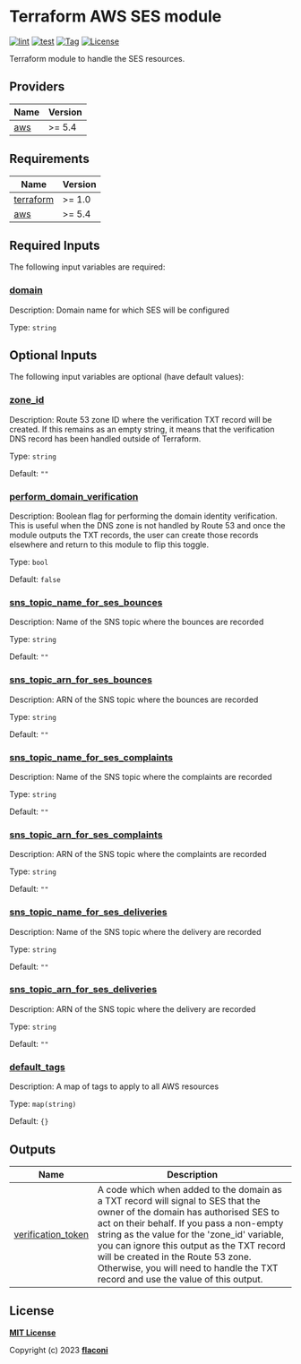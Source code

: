 # Terraform AWS SES module

[![lint](https://github.com/flaconi/terraform-aws-ses/workflows/lint/badge.svg)](https://github.com/flaconi/terraform-aws-ses/actions?query=workflow%3Alint)
[![test](https://github.com/flaconi/terraform-aws-ses/workflows/test/badge.svg)](https://github.com/flaconi/terraform-aws-ses/actions?query=workflow%3Atest)
[![Tag](https://img.shields.io/github/tag/flaconi/terraform-aws-ses.svg)](https://github.com/flaconi/terraform-aws-ses/releases)
[![License](https://img.shields.io/badge/license-MIT-blue.svg)](https://opensource.org/licenses/MIT)

Terraform module to handle the SES resources.

<!-- TFDOCS_HEADER_START -->


<!-- TFDOCS_HEADER_END -->

<!-- TFDOCS_PROVIDER_START -->
## Providers

| Name | Version |
|------|---------|
| <a name="provider_aws"></a> [aws](#provider\_aws) | >= 5.4 |

<!-- TFDOCS_PROVIDER_END -->

<!-- TFDOCS_REQUIREMENTS_START -->
## Requirements

| Name | Version |
|------|---------|
| <a name="requirement_terraform"></a> [terraform](#requirement\_terraform) | >= 1.0 |
| <a name="requirement_aws"></a> [aws](#requirement\_aws) | >= 5.4 |

<!-- TFDOCS_REQUIREMENTS_END -->

<!-- TFDOCS_INPUTS_START -->
## Required Inputs

The following input variables are required:

### <a name="input_domain"></a> [domain](#input\_domain)

Description: Domain name for which SES will be configured

Type: `string`

## Optional Inputs

The following input variables are optional (have default values):

### <a name="input_zone_id"></a> [zone\_id](#input\_zone\_id)

Description: Route 53 zone ID where the verification TXT record will be created. If this remains as an empty string, it means that the verification DNS record has been handled outside of Terraform.

Type: `string`

Default: `""`

### <a name="input_perform_domain_verification"></a> [perform\_domain\_verification](#input\_perform\_domain\_verification)

Description: Boolean flag for performing the domain identity verification. This is useful when the DNS zone is not handled by Route 53 and once the module outputs the TXT records, the user can create those records elsewhere and return to this module to flip this toggle.

Type: `bool`

Default: `false`

### <a name="input_sns_topic_name_for_ses_bounces"></a> [sns\_topic\_name\_for\_ses\_bounces](#input\_sns\_topic\_name\_for\_ses\_bounces)

Description: Name of the SNS topic where the bounces are recorded

Type: `string`

Default: `""`

### <a name="input_sns_topic_arn_for_ses_bounces"></a> [sns\_topic\_arn\_for\_ses\_bounces](#input\_sns\_topic\_arn\_for\_ses\_bounces)

Description: ARN of the SNS topic where the bounces are recorded

Type: `string`

Default: `""`

### <a name="input_sns_topic_name_for_ses_complaints"></a> [sns\_topic\_name\_for\_ses\_complaints](#input\_sns\_topic\_name\_for\_ses\_complaints)

Description: Name of the SNS topic where the complaints are recorded

Type: `string`

Default: `""`

### <a name="input_sns_topic_arn_for_ses_complaints"></a> [sns\_topic\_arn\_for\_ses\_complaints](#input\_sns\_topic\_arn\_for\_ses\_complaints)

Description: ARN of the SNS topic where the complaints are recorded

Type: `string`

Default: `""`

### <a name="input_sns_topic_name_for_ses_deliveries"></a> [sns\_topic\_name\_for\_ses\_deliveries](#input\_sns\_topic\_name\_for\_ses\_deliveries)

Description: Name of the SNS topic where the delivery are recorded

Type: `string`

Default: `""`

### <a name="input_sns_topic_arn_for_ses_deliveries"></a> [sns\_topic\_arn\_for\_ses\_deliveries](#input\_sns\_topic\_arn\_for\_ses\_deliveries)

Description: ARN of the SNS topic where the delivery are recorded

Type: `string`

Default: `""`

### <a name="input_default_tags"></a> [default\_tags](#input\_default\_tags)

Description: A map of tags to apply to all AWS resources

Type: `map(string)`

Default: `{}`

<!-- TFDOCS_INPUTS_END -->

<!-- TFDOCS_OUTPUTS_START -->
## Outputs

| Name | Description |
|------|-------------|
| <a name="output_verification_token"></a> [verification\_token](#output\_verification\_token) | A code which when added to the domain as a TXT record will signal to SES that the owner of the domain has authorised SES to act on their behalf. If you pass a non-empty string as the value for the 'zone\_id' variable, you can ignore this output as the TXT record will be created in the Route 53 zone. Otherwise, you will need to handle the TXT record and use the value of this output. |

<!-- TFDOCS_OUTPUTS_END -->

## License

**[MIT License](LICENSE)**

Copyright (c) 2023 **[flaconi](https://github.com/Flaconi)**
